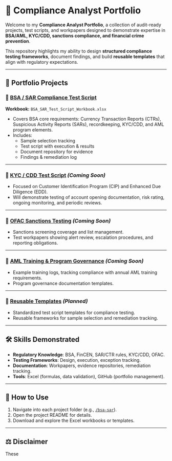 # 📂 Compliance Analyst Portfolio

Welcome to my **Compliance Analyst Portfolio**, a collection of audit-ready projects, test scripts, and workpapers designed to demonstrate expertise in **BSA/AML, KYC/CDD, sanctions compliance, and financial crime prevention**.  

This repository highlights my ability to design **structured compliance testing frameworks**, document findings, and build **reusable templates** that align with regulatory expectations.

---

## 📘 Portfolio Projects

### 🔹 [BSA / SAR Compliance Test Script](./bsa-sar)
**Workbook:** `BSA_SAR_Test_Script_Workbook.xlsx`  
- Covers BSA core requirements: Currency Transaction Reports (CTRs), Suspicious Activity Reports (SARs), recordkeeping, KYC/CDD, and AML program elements.  
- Includes:  
  - Sample selection tracking  
  - Test script with execution & results  
  - Document repository for evidence  
  - Findings & remediation log  

---

### 🔹 [KYC / CDD Test Script](./kyc-cdd) *(Coming Soon)*
- Focused on Customer Identification Program (CIP) and Enhanced Due Diligence (EDD).  
- Will demonstrate testing of account opening documentation, risk rating, ongoing monitoring, and periodic reviews.  

---

### 🔹 [OFAC Sanctions Testing](./ofac-sanctions) *(Coming Soon)*
- Sanctions screening coverage and list management.  
- Test workpapers showing alert review, escalation procedures, and reporting obligations.  

---

### 🔹 [AML Training & Program Governance](./aml-training) *(Coming Soon)*
- Example training logs, tracking compliance with annual AML training requirements.  
- Program governance documentation templates.  

---

### 🔹 [Reusable Templates](./templates) *(Planned)*
- Standardized test script templates for compliance testing.  
- Reusable frameworks for sample selection and remediation tracking.  

---

## 🛠 Skills Demonstrated
- **Regulatory Knowledge**: BSA, FinCEN, SAR/CTR rules, KYC/CDD, OFAC.  
- **Testing Frameworks**: Design, execution, exception tracking.  
- **Documentation**: Workpapers, evidence repositories, remediation tracking.  
- **Tools**: Excel (formulas, data validation), GitHub (portfolio management).  

---

## 🚀 How to Use
1. Navigate into each project folder (e.g., [`/bsa-sar`](./bsa-sar)).  
2. Open the project README for details.  
3. Download and explore the Excel workbooks or templates.  

---

## ⚖️ Disclaimer
These
